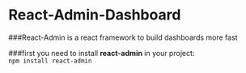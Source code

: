 # React-Admin-Dashboard

###React-Admin is a react framework to build dashboards more fast  

###first you need to install **react-admin** in your project:  
`npm install react-admin`


